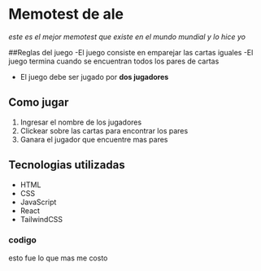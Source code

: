 # Memotest de ale

*este  es el mejor memotest que existe en el mundo mundial y lo hice yo*

##Reglas del juego
-El juego consiste en emparejar las cartas iguales
-El juego termina cuando se encuentran todos los pares de cartas
- El juego debe ser jugado por **dos jugadores**

## Como jugar

1. Ingresar el nombre de los jugadores
2. Clickear sobre las cartas para encontrar los pares
3. Ganara el jugador que encuentre mas pares

## Tecnologias utilizadas
- HTML
- CSS 
- JavaScript
- React 
- TailwindCSS

### codigo 
esto fue lo que mas me costo

